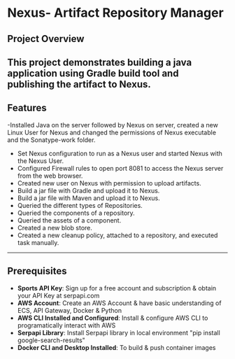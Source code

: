 # Nexus- Artifact Repository Manager

## **Project Overview**
This project demonstrates building a java application using Gradle build tool and publishing the artifact to Nexus.
---

## **Features**
-Installed Java on the server followed by Nexus on server, created a new Linux User for Nexus and changed the permissions of Nexus executable and the Sonatype-work folder.
- Set Nexus configuration to run as a Nexus user and started Nexus with the Nexus User.
- Configured Firewall rules to open port 8081 to access the Nexus server from the web browser.
- Created new user on Nexus with permission to upload artifacts.
- Build a jar file with Gradle and upload it to Nexus.
- Build a jar file with Maven and upload it to Nexus.
- Queried the different types of Repositories.
- Queried the components of a repository.
- Queried the assets of a component.
- Created a new blob store.
- Created a new cleanup policy, attached to a repository, and executed task manually.

 
---

## **Prerequisites**
- **Sports API Key**: Sign up for a free account and subscription & obtain your API Key at serpapi.com
- **AWS Account**: Create an AWS Account & have basic understanding of ECS, API Gateway, Docker & Python
- **AWS CLI Installed and Configured**: Install & configure AWS CLI to programatically interact with AWS
- **Serpapi Library**: Install Serpapi library in local environment "pip install google-search-results"
- **Docker CLI and Desktop Installed**: To build & push container images
